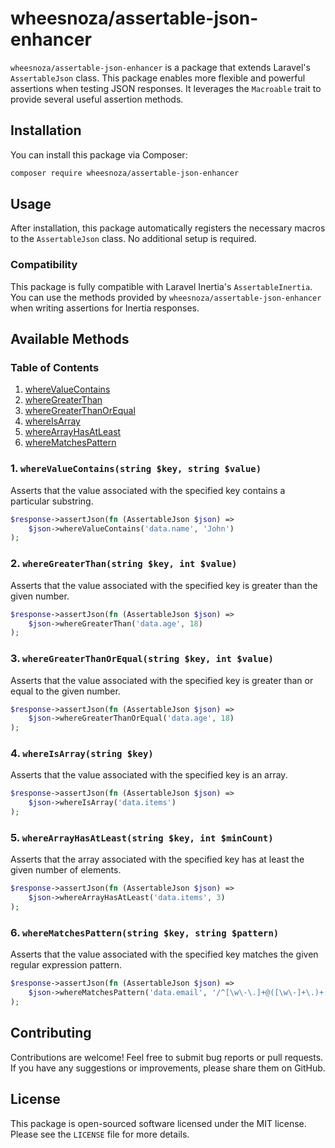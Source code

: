# wheesnoza/assertable-json-enhancer

`wheesnoza/assertable-json-enhancer` is a package that extends Laravel's `AssertableJson` class. This package enables more flexible and powerful assertions when testing JSON responses. It leverages the `Macroable` trait to provide several useful assertion methods.

## Installation

You can install this package via Composer:

```bash
composer require wheesnoza/assertable-json-enhancer
```

## Usage

After installation, this package automatically registers the necessary macros to the `AssertableJson` class. No additional setup is required.

### Compatibility

This package is fully compatible with Laravel Inertia's `AssertableInertia`. You can use the methods provided by `wheesnoza/assertable-json-enhancer` when writing assertions for Inertia responses.

## Available Methods

### Table of Contents
1. [whereValueContains](#1-wherevaluecontainsstring-key-string-value)
2. [whereGreaterThan](#2-wheregreaterthanstring-key-int-value)
3. [whereGreaterThanOrEqual](#3-wheregreaterthanorequalstring-key-int-value)
4. [whereIsArray](#4-whereisarraystring-key)
5. [whereArrayHasAtLeast](#5-wherearrayhasatleaststring-key-int-mincount)
6. [whereMatchesPattern](#6-wherematchespatternstring-key-string-pattern)

### 1. `whereValueContains(string $key, string $value)`

Asserts that the value associated with the specified key contains a particular substring.

```php
$response->assertJson(fn (AssertableJson $json) =>
    $json->whereValueContains('data.name', 'John')
);
```

### 2. `whereGreaterThan(string $key, int $value)`

Asserts that the value associated with the specified key is greater than the given number.

```php
$response->assertJson(fn (AssertableJson $json) =>
    $json->whereGreaterThan('data.age', 18)
);
```

### 3. `whereGreaterThanOrEqual(string $key, int $value)`

Asserts that the value associated with the specified key is greater than or equal to the given number.

```php
$response->assertJson(fn (AssertableJson $json) =>
    $json->whereGreaterThanOrEqual('data.age', 18)
);
```

### 4. `whereIsArray(string $key)`

Asserts that the value associated with the specified key is an array.

```php
$response->assertJson(fn (AssertableJson $json) =>
    $json->whereIsArray('data.items')
);
```

### 5. `whereArrayHasAtLeast(string $key, int $minCount)`

Asserts that the array associated with the specified key has at least the given number of elements.

```php
$response->assertJson(fn (AssertableJson $json) =>
    $json->whereArrayHasAtLeast('data.items', 3)
);
```

### 6. `whereMatchesPattern(string $key, string $pattern)`

Asserts that the value associated with the specified key matches the given regular expression pattern.

```php
$response->assertJson(fn (AssertableJson $json) =>
    $json->whereMatchesPattern('data.email', '/^[\w\-\.]+@([\w\-]+\.)+[\w\-]{2,4}$/')
);
```

## Contributing

Contributions are welcome! Feel free to submit bug reports or pull requests. If you have any suggestions or improvements, please share them on GitHub.

## License

This package is open-sourced software licensed under the MIT license. Please see the `LICENSE` file for more details.
